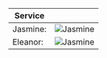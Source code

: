 
Service|| 
---------|-|
Jasmine: |  ![Jasmine](https://shields.io/uptimerobot/status/m794488019-0bd05c1abe3b5c8b6b95d190)
Eleanor: |  ![Jasmine](https://shields.io/uptimerobot/status/m794488049-f2b30350c7ad3e2ff4bc3c94)


